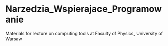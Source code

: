 # Narzedzia_Wspierajace_Programowanie
Materials for lecture on computing tools at Faculty of Physics, University of Warsaw
